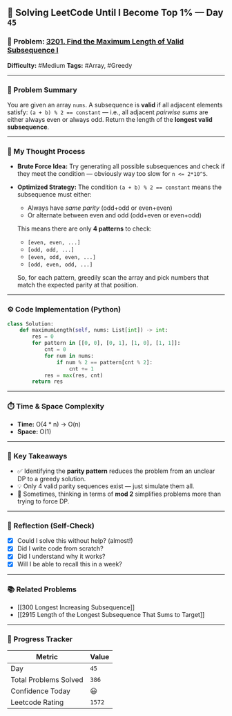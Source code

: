 ## 🧠 Solving LeetCode Until I Become Top 1% — Day `45`

### 🔹 Problem: [3201. Find the Maximum Length of Valid Subsequence I](https://leetcode.com/problems/find-the-maximum-length-of-valid-subsequence-i/)

**Difficulty:** #Medium
**Tags:** #Array, #Greedy

---

### 📝 Problem Summary

You are given an array `nums`.
A subsequence is **valid** if all adjacent elements satisfy:
`(a + b) % 2 == constant` — i.e., all adjacent *pairwise sums* are either always even or always odd.
Return the length of the **longest valid subsequence**.

---

### 🧠 My Thought Process

* **Brute Force Idea:**
  Try generating all possible subsequences and check if they meet the condition — obviously way too slow for `n <= 2*10^5`.

* **Optimized Strategy:**
  The condition `(a + b) % 2 == constant` means the subsequence must either:

  * Always have *same parity* (odd+odd or even+even)
  * Or alternate between even and odd (odd+even or even+odd)

  This means there are only **4 patterns** to check:

  * `[even, even, ...]`
  * `[odd, odd, ...]`
  * `[even, odd, even, ...]`
  * `[odd, even, odd, ...]`

  So, for each pattern, greedily scan the array and pick numbers that match the expected parity at that position.


---

### ⚙️ Code Implementation (Python)

```python
class Solution:
    def maximumLength(self, nums: List[int]) -> int:
        res = 0
        for pattern in [[0, 0], [0, 1], [1, 0], [1, 1]]:
            cnt = 0
            for num in nums:
                if num % 2 == pattern[cnt % 2]:
                    cnt += 1
            res = max(res, cnt)
        return res
```

---

### ⏱️ Time & Space Complexity

* **Time:** O(4 \* n) → O(n)
* **Space:** O(1)

---

### 🧩 Key Takeaways

* ✅ Identifying the **parity pattern** reduces the problem from an unclear DP to a greedy solution.
* 💡 Only 4 valid parity sequences exist — just simulate them all.
* 💭 Sometimes, thinking in terms of **mod 2** simplifies problems more than trying to force DP.

---

### 🔁 Reflection (Self-Check)

* [x] Could I solve this without help? (almost!)
* [x] Did I write code from scratch?
* [x] Did I understand why it works?
* [x] Will I be able to recall this in a week?

---

### 📚 Related Problems

* [[300 Longest Increasing Subsequence]]
* [[2915 Length of the Longest Subsequence That Sums to Target]]

---

### 🚀 Progress Tracker

| Metric                | Value  |
| --------------------- | ------ |
| Day                   | `45`    |
| Total Problems Solved | `386`    |
| Confidence Today      | 😃     |
| Leetcode Rating       | `1572` |
